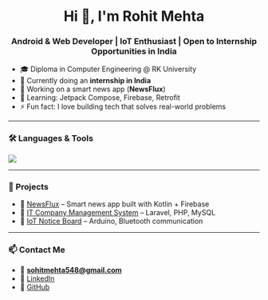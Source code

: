 <h1 align="center">Hi 👋, I'm Rohit Mehta</h1>
<h3 align="center">Android & Web Developer | IoT Enthusiast | Open to Internship Opportunities in India</h3>

- 🎓 Diploma in Computer Engineering @ RK University  
- 💼 Currently doing an **internship in India**  
- 🔭 Working on a smart news app (**NewsFlux**)  
- 🧠 Learning: Jetpack Compose, Firebase, Retrofit  
- ⚡ Fun fact: I love building tech that solves real-world problems

---

### 🛠️ Languages & Tools
<p align="left">
  <img src="https://skillicons.dev/icons?i=kotlin,androidstudio,php,mysql,html,css,js,firebase,arduino,git" />
</p>

---

### 📌 Projects
- 🔹 [NewsFlux](#) – Smart news app built with Kotlin + Firebase  
- 🔹 [IT Company Management System](#) – Laravel, PHP, MySQL  
- 🔹 [IoT Notice Board](#) – Arduino, Bluetooth communication  

---

### 📫 Contact Me
- 📧 **sohitmehta548@gmail.com**  
- 🔗 [LinkedIn](https://linkedin.com/in/rohitmehta-tech)  
- 🔗 [GitHub](https://github.com/rohit4224mehta)
